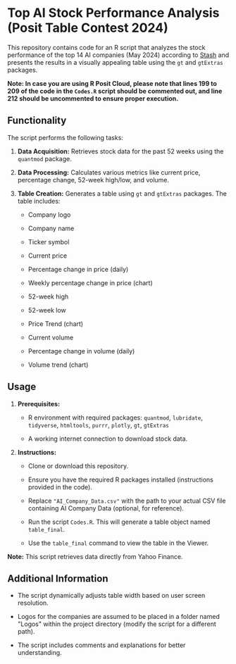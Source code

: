 # Top AI Stock Performance Analysis (Posit Table Contest 2024)

This repository contains code for an R script that analyzes the stock performance of the top 14 AI companies (May 2024) according to [Stash](https://www.stash.com/learn/top-ai-companies/) and presents the results in a visually appealing table using the `gt` and `gtExtras` packages.


**Note: In case you are using R Posit Cloud, please note that lines 199 to 209 of the code in the `Codes.R` script should be commented out, and line 212 should be uncommented to ensure proper execution.** 

## Functionality

The script performs the following tasks:

1.  **Data Acquisition:** Retrieves stock data for the past 52 weeks using the `quantmod` package.

2.  **Data Processing:** Calculates various metrics like current price, percentage change, 52-week high/low, and volume.

3.  **Table Creation:** Generates a table using `gt` and `gtExtras` packages. The table includes:

    -   Company logo

    -   Company name

    -   Ticker symbol

    -   Current price

    -   Percentage change in price (daily)

    -   Weekly percentage change in price (chart)

    -   52-week high

    -   52-week low

    -   Price Trend (chart)

    -   Current volume

    -   Percentage change in volume (daily)

    -   Volume trend (chart)


## Usage

1.  **Prerequisites:**

    -   R environment with required packages: `quantmod`, `lubridate`, `tidyverse`, `htmltools`, `purrr`, `plotly`, `gt`, `gtExtras`

    -   A working internet connection to download stock data.

2.  **Instructions:**

    -   Clone or download this repository.

    -   Ensure you have the required R packages installed (instructions provided in the code).

    -   Replace `"AI_Company_Data.csv"` with the path to your actual CSV file containing AI Company Data (optional, for reference).

    -   Run the script `Codes.R`. This will generate a table object named `table_final`.

    -   Use the `table_final` command to view the table in the Viewer.

**Note:** This script retrieves data directly from Yahoo Finance.

## Additional Information

-   The script dynamically adjusts table width based on user screen resolution.

-   Logos for the companies are assumed to be placed in a folder named "Logos" within the project directory (modify the script for a different path).

-   The script includes comments and explanations for better understanding.
